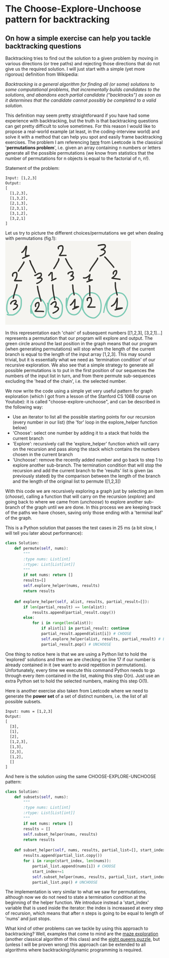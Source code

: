 # The Choose-Explore-Unchoose pattern for backtracking
## On how a simple exercise can help you tackle backtracking questions

Backtracking tries to find out the solution to a given problem by moving in various directions (or tree paths) and rejecting those directions that do not give us the required solution.
I will just start with a simple (yet more rigorous) definition from Wikipedia:

*Backtracking is a general algorithm for finding all (or some) solutions to some computational problems, that incrementally builds candidates to the solutions, and abandons each partial candidate (“backtracks”) as soon as it determines that the candidate cannot possibly be completed to a valid solution.*

This definition may seem pretty straightforward if you have had some experience with backtracking, but the truth is that backtracking questions can get pretty difficult to solve sometimes.
For this reason I would like to propose a real-world example (at least, in the coding-interview world) and solve it with a method that can help you spot and easily frame backtracking exercises.
The problem I am referencing [here](https://leetcode.com/problems/permutations/description/) from Leetcode is the classical '**permutations problem**', i.e. given an array containing n numbers or letters generate all the possible permutations (we know from statistics that the number of permutations for n objects is equal to the factorial of n, n!).

Statement of the problem:
```
Input: [1,2,3]
Output:
[
  [1,2,3],
  [1,3,2],
  [2,1,3],
  [2,3,1],
  [3,1,2],
  [3,2,1]
]
```
Let us try to picture the different choices/permutations we get when dealing with permutations (fig.1):
<img src="dp_choose_explore/54692.jpg" alt="Image not found" width="400"/>

In this representation each 'chain' of subsequent numbers [[1,2,3], [3,2,1]...] represents a permutation that our program will explore and output. The green circle around the last position in the graph means that our program (when generating permutations) will stop when the length of the current branch is equal to the length of the input array [1,2,3]. This may sound trivial, but it is essentially what we need as 'termination condition' of our recursive exploration.
We also see that a simple strategy to generate all possible permutations is to put in the first position of our sequences the numbers of the input list in turn, and from there permute sub-sequences excluding the 'head of the chain', i.e. the selected number.

We now write the code using a simple yet very useful pattern for graph exploration (which I got from a lesson of the Stanford CS 106B course on Youtube): it is called "choose-explore-unchoose", and can be described in the following way:
- Use an iterator to list all the possible starting points for our recursion (every number in our list) (the 'for' loop in the explore_helper function below)
- 'Choose': select one number by adding it to a stack that holds the current branch 
- 'Explore': recursively call the 'explore_helper' function which will carry on the recursion and pass along the stack which contains the numbers chosen in the current branch
- 'Unchoose': remove the recently added number and go back to step 1 to explore another sub-branch.
The termination condition that will stop the recursion and add the current branch to the 'results' list is given (as previously stated) by the comparison between the length of the branch and the length of the original list to permute ([1,2,3])

With this code we are recursively exploring a graph just by selecting an item (*choose*), calling a function that will carry on the recursion (*explore*) and going back to where we came from (*unchoose*) to explore another sub-branch of the graph until we are done. In this process we are keeping track of the paths we have chosen, saving only those ending with a 'terminal leaf' of the graph.

This is a Python solution that passes the test cases in 25 ms (a bit slow, I will tell you later about performance):
```python
class Solution:
    def permute(self, nums):
        """
        :type nums: List[int]
        :rtype: List[List[int]]
        """
        if not nums: return []
        results=[]
        self.explore_helper(nums, results)
        return results
 
    def explore_helper(self, alist, results, partial_result=[]):
        if len(partial_result) == len(alist):
            results.append(partial_result.copy())
        else:
            for i in range(len(alist)):
                if alist[i] in partial_result: continue
                partial_result.append(alist[i]) # CHOOSE
                self.explore_helper(alist, results, partial_result) # EXPLORE
                partial_result.pop() # UNCHOOSE
```
One thing to notice here is that we are using a Python list to hold the 'explored' solutions and then we are checking on line 17 if our number is already contained in it (we want to avoid repetition in permutations). Unfortunately, every time we execute this command Python needs to go through every item contained in the list, making this step O(n). Just use an extra Python set to hold the selected numbers, making this step O(1).

Here is another exercise also taken from Leetcode where we need to generate the **power set** of a set of distinct numbers, i.e. the list of all possible subsets.
```
Input: nums = [1,2,3]
Output:
[
  [3],
  [1],
  [2],
  [1,2,3],
  [1,3],
  [2,3],
  [1,2],
  []
]
```
And here is the solution using the same CHOOSE-EXPLORE-UNCHOOSE pattern:
```python
class Solution:
    def subsets(self, nums):
        """
        :type nums: List[int]
        :rtype: List[List[int]]
        """
        if not nums: return []
        results = []
        self.subset_helper(nums, results)
        return results
        
    def subset_helper(self, nums, results, partial_list=[], start_index=0):
        results.append(partial_list.copy())
        for i in range(start_index, len(nums)):
            partial_list.append(nums[i]) # CHOOSE
            start_index+=1
            self.subset_helper(nums, results, partial_list, start_index) # EXPLORE
            partial_list.pop() # UNCHOOSE
```
The implementation is very similar to what we saw for permutations, although now we do not need to state a termination condition at the beginning of the helper function. We introduce instead a 'start_index' variable that is used inside the iterator: the index is increaased at every step of recursion, which means that after n steps is going to be equal to length of 'nums' and just stops. 

What kind of other problems can we tackle by using this approach to backtracking? Well, examples that come to mind are the [maze exploration](https://gist.github.com/shlomibabluki/4524141) (another classical algorithm of this class) and the [eight queens puzzle](https://en.wikipedia.org/wiki/Eight_queens_puzzle), but (unless I will be proven wrong) this approach can be extended to all algorithms where backtracking/dynamic programming is required.